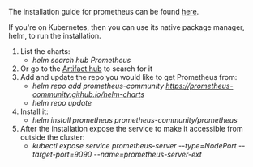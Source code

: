 The installation guide for prometheus can be found [here](https://prometheus.io/docs/prometheus/latest/installation/).

If you're on Kubernetes, then you can use its native package manager, helm, to run the installation.

1. List the charts:
   - _helm search hub Prometheus_ <br/>
2. Or go to the [Artifact hub](https://artifacthub.io/) to search for it
3. Add and update the repo you would like to get Prometheus from:
   - _helm repo add prometheus-community https://prometheus-community.github.io/helm-charts_
   - _helm repo update_
3. Install it:
   - _helm install prometheus prometheus-community/prometheus_
4. After the installation expose the service to make it accessible from outside the cluster:
   - _kubectl expose service prometheus-server --type=NodePort --target-port=9090 --name=prometheus-server-ext_
   
